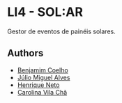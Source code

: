 # LI4 - SOL:AR

Gestor de eventos de painéis solares.

## Authors
* [Benjamim Coelho](https://github.com/benjamimcoelho)
* [Júlio Miguel Alves](https://github.com/juliomiguelalves)
* [Henrique Neto](https://github.com/K1yps)
* [Carolina Vila Chã](https://github.com/carolinavc99)
